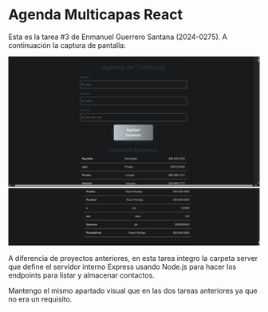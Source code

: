# Agenda Multicapas React

Esta es la tarea #3 de Enmanuel Guerrero Santana (2024-0275). A continuación la captura de pantalla:

![Captura de Pantalla](./public/image.png)
![Captura de Pantalla](./public/image2.png)

A diferencia de proyectos anteriores, en esta tarea integro la carpeta server que define el servidor interno Express usando Node.js para hacer los endpoints para listar y almacenar contactos.

Mantengo el mismo apartado visual que en las dos tareas anteriores ya que no era un requisito.